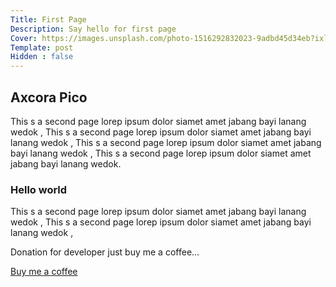 ```yaml
---
Title: First Page
Description: Say hello for first page
Cover: https://images.unsplash.com/photo-1516292832023-9adbd45d34eb?ixlib=rb-1.2.1&ixid=MnwxMjA3fDB8MHxzZWFyY2h8MTE2fHx3aGl0ZSUyMGFyY2hpdGVjdHVyZXxlbnwwfHwwfHw%3D&auto=format&fit=crop&w=500&q=60
Template: post
Hidden : false
---
```


## Axcora Pico

This s a second page lorep ipsum dolor siamet amet jabang bayi lanang wedok , This s a second page lorep ipsum dolor siamet amet jabang bayi lanang wedok , This s a second page lorep ipsum dolor siamet amet jabang bayi lanang wedok , This s a second page lorep ipsum dolor siamet amet jabang bayi lanang wedok.

### Hello world

This s a second page lorep ipsum dolor siamet amet jabang bayi lanang wedok , This s a second page lorep ipsum dolor siamet amet jabang bayi lanang wedok , 

Donation for developer just buy me a coffee... 

<a href="https://app.midtrans.com/payment-links/1647457988722" role="button" class="contrast outline">Buy me a coffee</a>